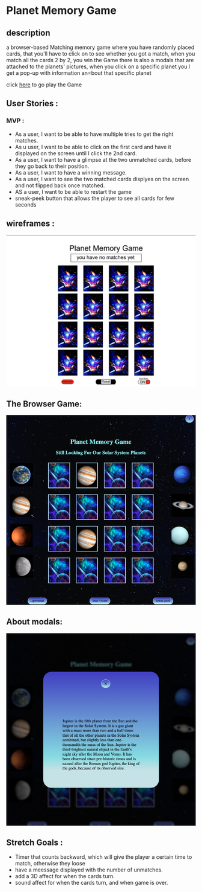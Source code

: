 # Planet Memory Game

## description

a browser-based Matching memory game where you have randomly placed cards,
that you'll have to click on to see whether you got a match, when you match all the cards 2 by 2, you win the Game
there is also a modals that are attached to the planets' pictures, when you click on a specific planet you l get a pop-up with information an=bout that specific planet

click [here](https://narimenmokrani1.github.io/Memory-Game/) to go play the Game

## **User Stories** :

### **MVP :**

- As a user, I want to be able to have multiple tries to get the right matches.
- As u user, I want to be able to click on the first card and have it displayed on the screen until I click the 2nd card.
- As a user, I want to have a glimpse at the two unmatched cards, before they go back to their position.
- As a user, I want to have a winning message.
- As a user, I want to see the two matched cards displyes on the screen and not flipped back once matched.
- AS a user, I want to be able to restart the game
- sneak-peek button that allows the player to see all cards for few seconds

## **wireframes :**

<img src="./README-IMAGES/wireframe.png" alt="Tic tac toe about modal" width="600px" />

## **The Browser Game:**

<img src="./README-IMAGES/mem1.png" alt="Tic tac toe about modal" width="600px" />

## **About modals:**

<img src="./README-IMAGES/mem2.png" alt="Tic tac toe about modal" width="600px" />

## **Stretch Goals :**

- Timer that counts backward, which will give the player a certain time to match, otherwise they loose
- have a meessage displayed with the number of unmatches.
- add a 3D affect for when the cards turn.
- sound affect for when the cards turn, and when game is over.
